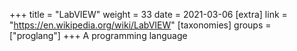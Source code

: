 +++
title = "LabVIEW"
weight = 33
date = 2021-03-06
[extra]
link = "https://en.wikipedia.org/wiki/LabVIEW"
[taxonomies]
groups = ["proglang"]
+++
A programming language

